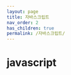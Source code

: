 ```yaml
---
layout: page
title: 자바스크립트
nav_order: 2
has_children: true
permalink: /자바스크립트/
---
```


# javascript